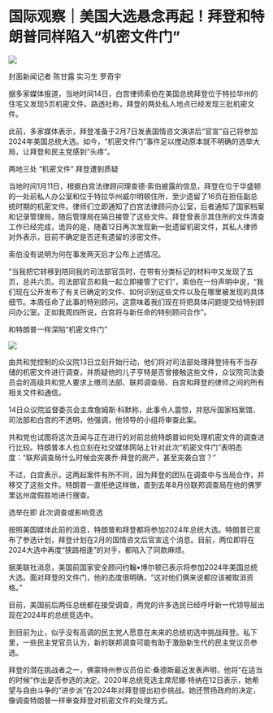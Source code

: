 # 国际观察｜美国大选悬念再起！拜登和特朗普同样陷入“机密文件门”

![](https://inews.gtimg.com/newsapp_bt/0/15613640780/1000)

封面新闻记者 陈甘露 实习生 罗奇宇

据多家媒体报道，当地时间14日，白宫律师索伯在美国总统拜登位于特拉华州的住宅又发现5页机密文件。路透社称，拜登的两处私人地点已经发现三批机密文件。

此前，多家媒体表示，拜登准备于2月7日发表国情咨文演讲后“官宣”自己将参加2024年美国总统大选。如今，“机密文件门”事件足以搅动原本就不明确的选举大局，让拜登和民主党感到“头疼”。

两地三处 “机密文件” 拜登遭到质疑

当地时间1月11日，根据白宫法律顾问理查德·索伯披露的信息，拜登在位于华盛顿的一处前私人办公室和位于特拉华州威尔明顿住所，至少遗留了16页在担任副总统时期的机密文件。律师们立即通知了白宫法律顾问办公室，后者通知了国家档案和记录管理局，随后管理局在隔日接管了这些文件。拜登曾表示其住所的文件清查工作已经完成，诡异的是，随着12日再次发现新一批遗留机密文件，其私人律师对外表示，目前不确定是否还有遗留的涉密文件。

索伯没有说明为何在事发两天后才公布上述情况。

“当我把它转移到陪同我的司法部官员时，在带有分类标记的材料中又发现了五页，总共六页。司法部官员和我一起立即接管了它们”，索伯在一份声明中说，“我们现在公开发布了有关已确定的文件、如何识别这些文件以及在哪里被发现的具体细节。本周任命了此事的特别顾问，这意味着我们现在将把具体问题提交给特别顾问办公室。正如我周四所说，白宫将与新任命的特别顾问合作”。

和特朗普一样深陷“机密文件门”

![](https://inews.gtimg.com/newsapp_bt/0/15613640783/1000)

由共和党控制的众议院13日立刻开始行动，他们将对司法部处理拜登持有不当存储的机密文件进行调查，并质疑他的儿子亨特是否曾接触这些文件，众议院司法委员会的高级共和党人要求上缴司法部、联邦调查局、白宫和拜登的律师之间的所有相关文件和通信。

14日众议院监督委员会主席詹姆斯·科默称，此事令人震惊，并怒斥国家档案馆、司法部和白宫的不透明，他强调，他领导的小组将审查此案。

共和党也试图将这次丑闻与正在进行的对前总统特朗普如何处理机密文件的调查进行比较。特朗普本人也立刻在社交媒体网站上针对此次“机密文件门”表明态度：“联邦调查局什么时候会突袭乔·拜登的房产，甚至突袭白宫？”

不过，白宫表示，这两起案件有所不同，因为拜登的团队在调查中与当局合作，并移交了这些文件。特朗普一直拒绝这样做，直到去年8月份联邦调查局在他的佛罗里达州度假胜地进行搜查。

选举在即 此次调查或影响竞选

按照美国媒体此前的消息，特朗普和拜登都将参加2024年总统大选。特朗普已宣布了参选计划，拜登计划在2月的国情咨文后官宣这个消息。目前，两位即将在2024大选中再度“狭路相逢”的对手，都陷入了同款麻烦。

据美联社消息，美国前国家安全顾问约翰•博尔顿已表示将参加2024年美国总统大选。面对拜登的文件门，他的态度很明确，“这对他们俩来说都应该被取消资格。”

目前，美国前后两任总统都在接受调查，两党的许多选民已经呼吁新一代领导层出现在2024年的总统竞选中。

到目前为止，似乎没有高调的民主党人愿意在未来的总统初选中挑战拜登。私下里，一些民主党官员认为，新的联邦调查可能有助于激励新生代的民主党议员参选。

拜登的潜在挑战者之一，佛蒙特州参议员伯尼·桑德斯最近发表声明，他将“在适当的时候”作出是否参选的决定。2020年总统竞选主席尼娜·特纳在12日表示，她希望与自由斗争的“进步派”在2024年对拜登提出初步挑战。她还赞扬政府的决定，像调查特朗普一样审查拜登对机密文件的处理方式。

